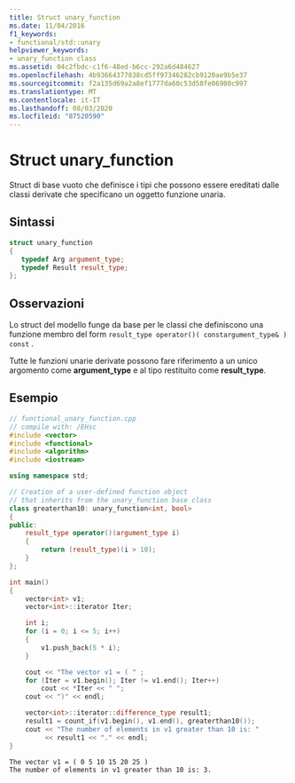 ```yaml
---
title: Struct unary_function
ms.date: 11/04/2016
f1_keywords:
- functional/std::unary
helpviewer_keywords:
- unary_function class
ms.assetid: 04c2fbdc-c1f6-48ed-b6cc-292a6d484627
ms.openlocfilehash: 4b93664377838cd5ff97346282cb9120ae9b5e37
ms.sourcegitcommit: f2a135d69a2a8ef1777da60c53d58fe06980c997
ms.translationtype: MT
ms.contentlocale: it-IT
ms.lasthandoff: 08/03/2020
ms.locfileid: "87520590"
---
```

# <a name="unary_function-struct"></a>Struct unary_function

Struct di base vuoto che definisce i tipi che possono essere ereditati dalle classi derivate che specificano un oggetto funzione unaria.

## <a name="syntax"></a>Sintassi

```cpp
struct unary_function
{
   typedef Arg argument_type;
   typedef Result result_type;
};
```

## <a name="remarks"></a>Osservazioni

Lo struct del modello funge da base per le classi che definiscono una funzione membro del form `result_type operator()( constargument_type& ) const` .

Tutte le funzioni unarie derivate possono fare riferimento a un unico argomento come **argument_type** e al tipo restituito come **result_type**.

## <a name="example"></a>Esempio

```cpp
// functional_unary_function.cpp
// compile with: /EHsc
#include <vector>
#include <functional>
#include <algorithm>
#include <iostream>

using namespace std;

// Creation of a user-defined function object
// that inherits from the unary_function base class
class greaterthan10: unary_function<int, bool>
{
public:
    result_type operator()(argument_type i)
    {
        return (result_type)(i > 10);
    }
};

int main()
{
    vector<int> v1;
    vector<int>::iterator Iter;

    int i;
    for (i = 0; i <= 5; i++)
    {
        v1.push_back(5 * i);
    }

    cout << "The vector v1 = ( " ;
    for (Iter = v1.begin(); Iter != v1.end(); Iter++)
        cout << *Iter << " ";
    cout << ")" << endl;

    vector<int>::iterator::difference_type result1;
    result1 = count_if(v1.begin(), v1.end(), greaterthan10());
    cout << "The number of elements in v1 greater than 10 is: "
         << result1 << "." << endl;
}
```

```Output
The vector v1 = ( 0 5 10 15 20 25 )
The number of elements in v1 greater than 10 is: 3.
```
